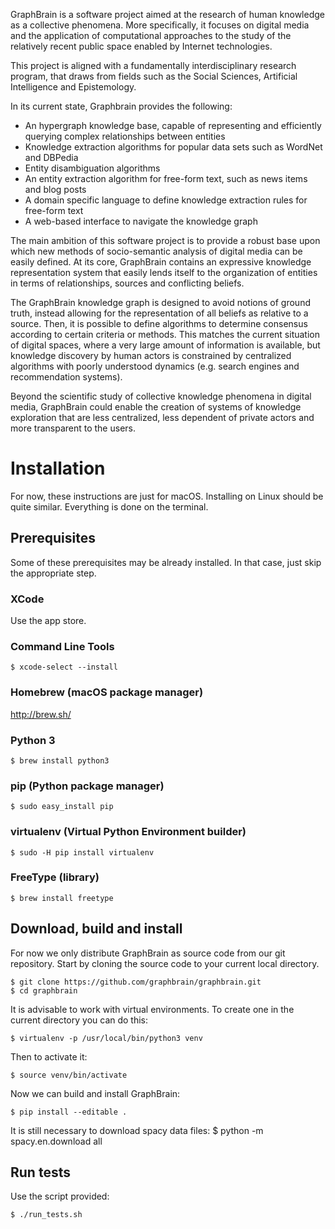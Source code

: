 GraphBrain is a software project aimed at the research of human knowledge as a collective phenomena. More specifically, it focuses on digital media and the application of computational approaches to the study of the relatively recent public space enabled by Internet technologies.

This project is aligned with a fundamentally interdisciplinary research program, that draws from fields such as the Social Sciences, Artificial Intelligence and Epistemology.

In its current state, Graphbrain provides the following:

* An hypergraph knowledge base, capable of representing and efficiently querying complex relationships between entities
* Knowledge extraction algorithms for popular data sets such as WordNet and DBPedia
* Entity disambiguation algorithms
* An entity extraction algorithm for free-form text, such as news items and blog posts
* A domain specific language to define knowledge extraction rules for free-form text
* A web-based interface to navigate the knowledge graph

The main ambition of this software project is to provide a robust base upon which new methods of socio-semantic analysis of digital media can be easily defined. At its core, GraphBrain contains an expressive knowledge representation system that easily lends itself to the organization of entities in terms of relationships, sources and conflicting beliefs.

The GraphBrain knowledge graph is designed to avoid notions of ground truth, instead allowing for the representation of all beliefs as relative to a source. Then, it is possible to define algorithms to determine consensus according to certain criteria or methods. This matches the current situation of digital spaces, where a very large amount of information is available, but knowledge discovery by human actors is constrained by centralized algorithms with poorly understood dynamics (e.g. search engines and recommendation systems).

Beyond the scientific study of collective knowledge phenomena in digital media, GraphBrain could enable the creation of systems of knowledge exploration that are less centralized, less dependent of private actors and more transparent to the users.

# Installation #

For now, these instructions are just for macOS. Installing on Linux should be quite similar. Everything is done on the terminal.

## Prerequisites ##

Some of these prerequisites may be already installed. In that case, just skip the appropriate step.

### XCode ###

Use the app store.

### Command Line Tools ###

    $ xcode-select --install

### Homebrew (macOS package manager) ###

http://brew.sh/

### Python 3 ###

    $ brew install python3

### pip (Python package manager) ###

    $ sudo easy_install pip

### virtualenv (Virtual Python Environment builder) ###

    $ sudo -H pip install virtualenv

### FreeType (library) ###

    $ brew install freetype

## Download, build and install ##

For now we only distribute GraphBrain as source code from our git repository.
Start by cloning the source code to your current local directory.

    $ git clone https://github.com/graphbrain/graphbrain.git
    $ cd graphbrain

It is advisable to work with virtual environments. To create one in the current directory you can do this:

    $ virtualenv -p /usr/local/bin/python3 venv

Then to activate it:

    $ source venv/bin/activate
    
Now we can build and install GraphBrain:

    $ pip install --editable .
    
It is still necessary to download spacy data files:
    $ python -m spacy.en.download all

## Run tests ##

Use the script provided:

    $ ./run_tests.sh
